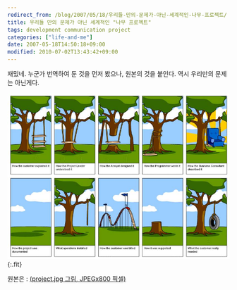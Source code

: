 ```yaml
---
redirect_from: /blog/2007/05/18/우리들-만의-문제가-아닌-세계적인-나무-프로젝트/
title: 우리들 만의 문제가 아닌 세계적인 "나무 프로젝트"
tags: development communication project
categories: ["life-and-me"]
date: 2007-05-18T14:50:18+09:00
modified: 2010-07-02T13:43:42+09:00
---
```

재밌네. 누군가 번역하여 둔 것을 먼저 봤으나, 원본의 것을 붙인다. 역시
우리만의 문제는 아닌게다.

![](/attachments/2007-05-18-project.jpg){:.fit}

원본은 : [(project.jpg 그림, JPEGx800 픽셀)](http://www.linuxkungfu.org/images/fun/geek/project.jpg)

